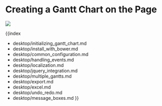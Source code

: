 Creating a Gantt Chart on the Page
==============================================================
<img src="desktop/gantt_basic.png"/>

{{index
- desktop/initializing_gantt_chart.md
- desktop/install_with_bower.md
- desktop/common_configuration.md
- desktop/handling_events.md
- desktop/localization.md
- desktop/jquery_integration.md
- desktop/multiple_gantts.md
- desktop/export.md
- desktop/excel.md
- desktop/undo_redo.md
- desktop/message_boxes.md
}}